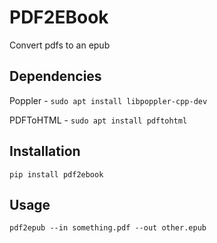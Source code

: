 PDF2EBook
=========

Convert pdfs to an epub


Dependencies
------------

Poppler - `sudo apt install libpoppler-cpp-dev`

PDFToHTML - `sudo apt install pdftohtml`


Installation
------------

`pip install pdf2ebook`


Usage
-----

`pdf2epub --in something.pdf --out other.epub`
